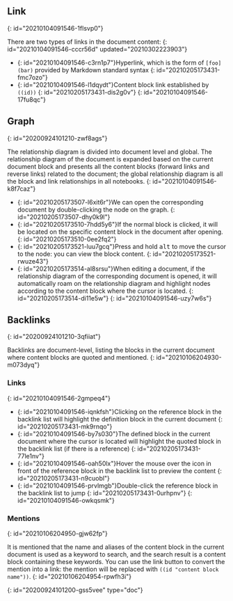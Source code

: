 ## Link
{: id="20210104091546-1flsvp0"}

There are two types of links in the document content:
{: id="20210104091546-cccr56d" updated="20210302223903"}

* {: id="20210104091546-c3rn1p7"}Hyperlink, which is the form of `[foo](bar)` provided by Markdown standard syntax
  {: id="20210205173431-fmc7ozo"}
* {: id="20210104091546-l1dqydt"}Content block link established by `((id))`
  {: id="20210205173431-dis2g0v"}
{: id="20210104091546-17fu8qc"}

## Graph
{: id="20200924101210-zwf8ags"}

The relationship diagram is divided into document level and global. The relationship diagram of the document is expanded based on the current document block and presents all the content blocks (forward links and reverse links) related to the document; the global relationship diagram is all the block and link relationships in all notebooks.
{: id="20210104091546-k8f7caz"}

* {: id="20210205173507-l6xit6r"}We can open the corresponding document by double-clicking the node on the graph.
  {: id="20210205173507-dhy0k9l"}
* {: id="20210205173510-7hdd5y6"}If the normal block is clicked, it will be located on the specific content block in the document after opening.
  {: id="20210205173510-0ee2fq2"}
* {: id="20210205173521-luu7gcq"}Press and hold <kbd>alt</kbd> to move the cursor to the node: you can view the block content.
  {: id="20210205173521-rwuze43"}
* {: id="20210205173514-al8srsu"}When editing a document, if the relationship diagram of the corresponding document is opened, it will automatically roam on the relationship diagram and highlight nodes according to the content block where the cursor is located.
  {: id="20210205173514-di11e5w"}
{: id="20210104091546-uzy7w6s"}

## Backlinks
{: id="20200924101210-3qfiiat"}

Backlinks are document-level, listing the blocks in the current document where content blocks are quoted and mentioned.
{: id="20210106204930-m073dyq"}

### Links
{: id="20210104091546-2gmpeq4"}

* {: id="20210104091546-iqnkfsh"}Clicking on the reference block in the backlink list will highlight the definition block in the current document
  {: id="20210205173431-mk9rnqo"}
* {: id="20210104091546-by7s030"}The defined block in the current document where the cursor is located will highlight the quoted block in the backlink list (if there is a reference)
  {: id="20210205173431-77le1nv"}
* {: id="20210104091546-oah50lx"}Hover the mouse over the icon in front of the reference block in the backlink list to preview the content
  {: id="20210205173431-n9cuobl"}
* {: id="20210104091546-prvlmgb"}Double-click the reference block in the backlink list to jump
  {: id="20210205173431-0urhpnv"}
{: id="20210104091546-owkqsmk"}

### Mentions
{: id="20210106204950-gjw62fp"}

It is mentioned that the name and aliases of the content block in the current document is used as a keyword to search, and the search result is a content block containing these keywords. You can use the link button to convert the mention into a link: the mention will be replaced with `((id "content block name"))`.
{: id="20210106204954-rpwfh3i"}


{: id="20200924101200-gss5vee" type="doc"}
